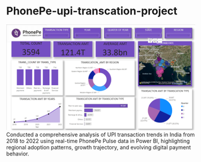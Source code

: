 # PhonePe-upi-transcation-project


![image](https://github.com/KARTHIKDAKOJI/PhonePe-upi-transcation-project/blob/e7fe05231c51f2e7305f80b86151a3aaad73fa60/Screenshot%202025-06-09%20145430.png)
Conducted a comprehensive analysis of UPI transaction trends in India from 2018 to 2022 using real-time PhonePe Pulse data in Power BI, highlighting regional adoption patterns, growth trajectory, and evolving digital payment behavior.
